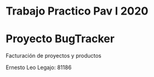 # Trabajo Practico Pav I 2020
# Proyecto BugTracker


Facturación de proyectos y productos

Ernesto Leo
Legajo: 81186
